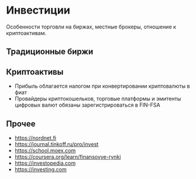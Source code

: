 # Инвестиции

Особенности торговли на биржах, местные брокеры, отношение к криптоактивам.

## Традиционные биржи

## Криптоактивы

- Прибыль облагается налогом при конвертировании криптовалюты в фиат
- Провайдеры криптокошельков, торговые платформы и эмитенты цифровых валют обязаны зарегистрироваться в FIN-FSA

## Прочее

- https://nordnet.fi
- https://journal.tinkoff.ru/pro/invest
- https://school.moex.com
- https://coursera.org/learn/finansovye-rynki
- https://investopedia.com
- https://investing.com
